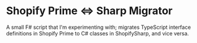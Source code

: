 # Shopify Prime <=> Sharp Migrator
A small F# script that I'm experimenting with; migrates TypeScript interface definitions in Shopify Prime to C# classes in ShopifySharp, and vice versa.
